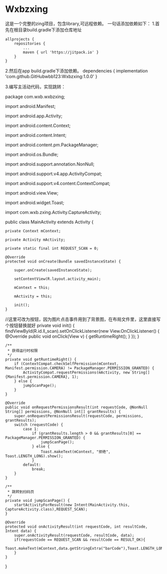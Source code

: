 # Wxbzxing
这是一个完整的zing项目，包含library,可远程依赖。
一句话添加依赖如下：
1.首先在根目录build.gradle下添加仓库地址

	allprojects {
		repositories {
			...
			maven { url 'https://jitpack.io' }
		}
	}

2.然后在app build.gradle下添加依赖。
dependencies {
	        implementation 'com.github.GitHubwbb123:Wxbzxing:1.0.0'
	}
	
 3.编写主活动代码，实现跳转：
 
package com.wxb.wxbzxing;

import android.Manifest;

import android.app.Activity;

import android.content.Context;

import android.content.Intent;

import android.content.pm.PackageManager;

import android.os.Bundle;

import android.support.annotation.NonNull;

import android.support.v4.app.ActivityCompat;

import android.support.v4.content.ContextCompat;

import android.view.View;

import android.widget.Toast;

import com.wxb.zxing.Activity.CaptureActivity;


public class MainActivity extends Activity {

    private Context mContext;
    
    private Activity mActivity;
    
    private static final int REQUEST_SCAN = 0;
    
    @Override
    protected void onCreate(Bundle savedInstanceState) {
    
        super.onCreate(savedInstanceState);
	
        setContentView(R.layout.activity_main);
	
        mContext = this;
	
        mActivity = this;

        init();
    }
//这里可改为按钮，因为图片点击事件用到了背景图，在布局文件里，这里直接写个按钮替换就好
    private void init() {
        findViewById(R.id.ll_scan).setOnClickListener(new View.OnClickListener() {
            @Override
            public void onClick(View v) {
                getRuntimeRight();
            }
        });
    }

    /**
     * 获得运行时权限
     */
    private void getRuntimeRight() {
        if (ContextCompat.checkSelfPermission(mContext, Manifest.permission.CAMERA) != PackageManager.PERMISSION_GRANTED) {
            ActivityCompat.requestPermissions(mActivity, new String[]{Manifest.permission.CAMERA}, 1);
        } else {
            jumpScanPage();
        }
    }

    @Override
    public void onRequestPermissionsResult(int requestCode, @NonNull String[] permissions, @NonNull int[] grantResults) {
        super.onRequestPermissionsResult(requestCode, permissions, grantResults);
        switch (requestCode) {
            case 1:
                if (grantResults.length > 0 && grantResults[0] == PackageManager.PERMISSION_GRANTED) {
                    jumpScanPage();
                } else {
                    Toast.makeText(mContext, "拒绝", Toast.LENGTH_LONG).show();
                }
            default:
                break;
        }
    }

    /**
     * 跳转到扫码页
     */
    private void jumpScanPage() {
        startActivityForResult(new Intent(MainActivity.this, CaptureActivity.class),REQUEST_SCAN);
    }

    @Override
    protected void onActivityResult(int requestCode, int resultCode, Intent data) {
        super.onActivityResult(requestCode, resultCode, data);
        if(requestCode == REQUEST_SCAN && resultCode == RESULT_OK){
            Toast.makeText(mContext,data.getStringExtra("barCode"),Toast.LENGTH_LONG).show();
        }
    }
}

       
